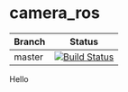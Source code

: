 # camera_ros

|Branch    | Status    |
|----------|-----------|
|master    |[![Build Status](https://travis-ci.org/lernfabrik/camera_ros.svg?branch=master)](https://travis-ci.org/lernfabrik/camera_ros)|

Hello
